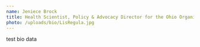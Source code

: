 ```yaml
---
name: Jeniece Brock
title: Health Scientist, Policy & Advocacy Director for the Ohio Organizing
photo: /uploads/bio/LisRegula.jpg
---
```

test bio data
